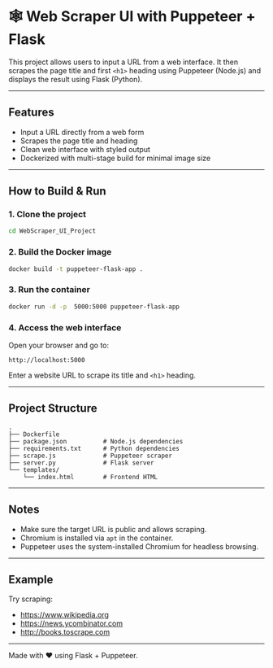 
# 🕸️ Web Scraper UI with Puppeteer + Flask

This project allows users to input a URL from a web interface. It then scrapes the page title and first `<h1>` heading using Puppeteer (Node.js) and displays the result using Flask (Python).

---

## Features

- Input a URL directly from a web form
- Scrapes the page title and heading
- Clean web interface with styled output
- Dockerized with multi-stage build for minimal image size

---

## How to Build & Run

### 1. Clone the project

```bash
cd WebScraper_UI_Project
```

### 2. Build the Docker image

```bash
docker build -t puppeteer-flask-app .
```

### 3. Run the container

```bash
docker run -d -p  5000:5000 puppeteer-flask-app
```

### 4. Access the web interface

Open your browser and go to:

```
http://localhost:5000
```

Enter a website URL to scrape its title and `<h1>` heading.

---

## Project Structure

```
.
├── Dockerfile
├── package.json          # Node.js dependencies
├── requirements.txt      # Python dependencies
├── scrape.js             # Puppeteer scraper
├── server.py             # Flask server
└── templates/
    └── index.html        # Frontend HTML
```

---

## Notes

- Make sure the target URL is public and allows scraping.
- Chromium is installed via `apt` in the container.
- Puppeteer uses the system-installed Chromium for headless browsing.

---

## Example

Try scraping:

- https://www.wikipedia.org
- https://news.ycombinator.com
- http://books.toscrape.com

---

Made with ❤️ using Flask + Puppeteer.

